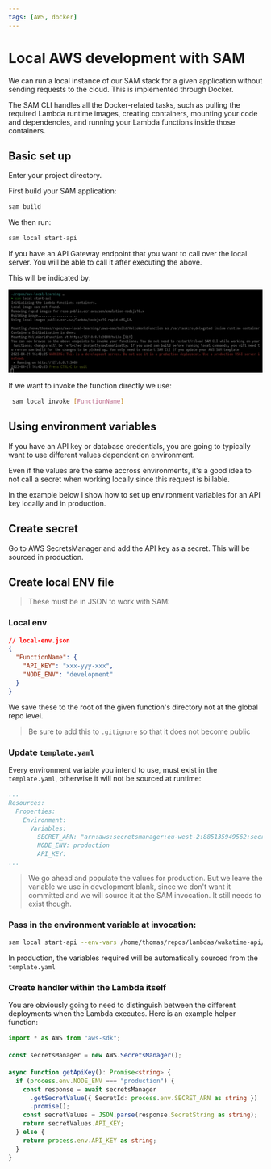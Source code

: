 ```yaml
---
tags: [AWS, docker]
---
```


# Local AWS development with SAM

We can run a local instance of our SAM stack for a given application without
sending requests to the cloud. This is implemented through Docker.

The SAM CLI handles all the Docker-related tasks, such as pulling the required
Lambda runtime images, creating containers, mounting your code and dependencies,
and running your Lambda functions inside those containers.

## Basic set up

Enter your project directory.

First build your SAM application:

```sh
sam build
```

We then run:

```sh
sam local start-api
```

If you have an API Gateway endpoint that you want to call over the local server.
You will be able to call it after executing the above.

This will be indicated by:

![](/static/local-sam-docker.png)

If we want to invoke the function directly we use:

```sh
 sam local invoke [FunctionName]
```

## Using environment variables

If you have an API key or database credentials, you are going to typically want
to use different values dependent on environment.

Even if the values are the same accross environments, it's a good idea to not
call a secret when working locally since this request is billable.

In the example below I show how to set up environment variables for an API key
locally and in production.

## Create secret

Go to AWS SecretsManager and add the API key as a secret. This will be sourced
in production.

## Create local ENV file

> These must be in JSON to work with SAM:

### Local env

```json
// local-env.json
{
  "FunctionName": {
    "API_KEY": "xxx-yyy-xxx",
    "NODE_ENV": "development"
  }
}
```

We save these to the root of the given function's directory not at the global
repo level.

> Be sure to add this to `.gitignore` so that it does not become public

### Update `template.yaml`

Every environment variable you intend to use, must exist in the `template.yaml`,
otherwise it will not be sourced at runtime:

```yaml
...
Resources:
  Properties:
    Environment:
      Variables:
        SECRET_ARN: "arn:aws:secretsmanager:eu-west-2:885135949562:secret:wakatime-api-key-X9oF3v",
        NODE_ENV: production
        API_KEY:
...
```

> We go ahead and populate the values for production. But we leave the variable
> we use in development blank, since we don't want it committed and we will
> source it at the SAM invocation. It still needs to exist though.

### Pass in the environment variable at invocation:

```sh
sam local start-api --env-vars /home/thomas/repos/lambdas/wakatime-api/get-coding-stats/local-env.json
```

In production, the variables required will be automatically sourced from the
`template.yaml`

### Create handler within the Lambda itself

You are obviously going to need to distinguish between the different deployments
when the Lambda executes. Here is an example helper function:

```ts
import * as AWS from "aws-sdk";

const secretsManager = new AWS.SecretsManager();

async function getApiKey(): Promise<string> {
  if (process.env.NODE_ENV === "production") {
    const response = await secretsManager
      .getSecretValue({ SecretId: process.env.SECRET_ARN as string })
      .promise();
    const secretValues = JSON.parse(response.SecretString as string);
    return secretValues.API_KEY;
  } else {
    return process.env.API_KEY as string;
  }
}
```
